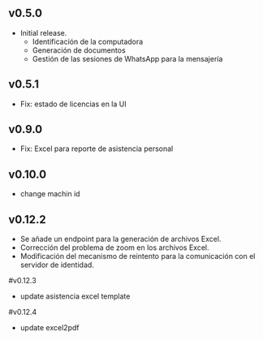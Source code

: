 ## v0.5.0

- Initial release.
  - Identificación de la computadora
  - Generación de documentos
  - Gestión de las sesiones de WhatsApp para la mensajería

## v0.5.1
- Fix: estado de licencias en la UI


## v0.9.0
- Fix: Excel para reporte de asistencia personal


## v0.10.0
- change machin id

## v0.12.2
- Se añade un endpoint para la generación de archivos Excel.
- Corrección del problema de zoom en los archivos Excel.
- Modificación del mecanismo de reintento para la comunicación con el servidor de identidad.

#v0.12.3
- update asistencia excel template

#v0.12.4
- update excel2pdf
